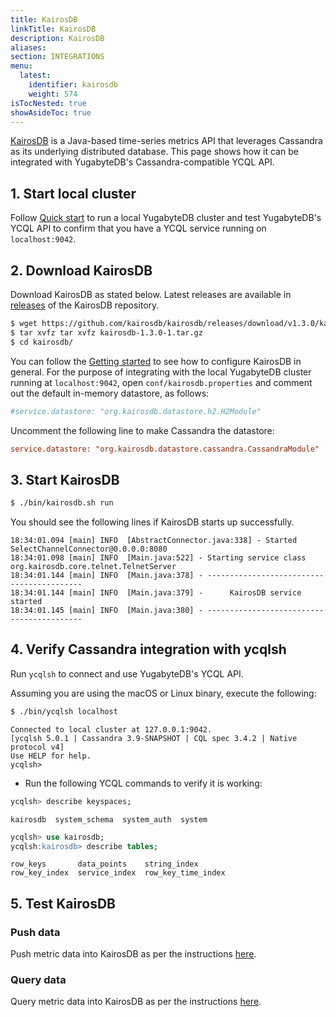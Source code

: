 ```yaml
---
title: KairosDB
linkTitle: KairosDB
description: KairosDB
aliases:
section: INTEGRATIONS
menu:
  latest:
    identifier: kairosdb
    weight: 574
isTocNested: true
showAsideToc: true
---
```


[KairosDB](http://kairosdb.github.io/) is a Java-based time-series metrics API that leverages Cassandra as its underlying distributed database. This page shows how it can be integrated with YugabyteDB's Cassandra-compatible YCQL API.

## 1. Start local cluster

Follow [Quick start](../../quick-start/) to run a local YugabyteDB cluster and test YugabyteDB's YCQL API to confirm that you have a YCQL service running on `localhost:9042`.

## 2. Download KairosDB

Download KairosDB as stated below. Latest releases are available in [releases](https://github.com/kairosdb/kairosdb/releases) of the KairosDB repository.

```sh
$ wget https://github.com/kairosdb/kairosdb/releases/download/v1.3.0/kairosdb-1.3.0-1.tar.gz
$ tar xvfz tar xvfz kairosdb-1.3.0-1.tar.gz
$ cd kairosdb/
```

You can follow the [Getting started](http://kairosdb.github.io/docs/build/html/GettingStarted.html) to see how to configure KairosDB in general. For the purpose of integrating with the local YugabyteDB cluster running at `localhost:9042`, open `conf/kairosdb.properties` and comment out the default in-memory datastore, as follows:

```cfg
#service.datastore: "org.kairosdb.datastore.h2.H2Module"
```

Uncomment the following line to make Cassandra the datastore:

```cfg
service.datastore: "org.kairosdb.datastore.cassandra.CassandraModule"
```

## 3. Start KairosDB

```sh
$ ./bin/kairosdb.sh run
```

You should see the following lines if KairosDB starts up successfully.

```output
18:34:01.094 [main] INFO  [AbstractConnector.java:338] - Started SelectChannelConnector@0.0.0.0:8080
18:34:01.098 [main] INFO  [Main.java:522] - Starting service class org.kairosdb.core.telnet.TelnetServer
18:34:01.144 [main] INFO  [Main.java:378] - ------------------------------------------
18:34:01.144 [main] INFO  [Main.java:379] -      KairosDB service started
18:34:01.145 [main] INFO  [Main.java:380] - ------------------------------------------
```

## 4. Verify Cassandra integration with ycqlsh

Run `ycqlsh` to connect and use YugabyteDB's YCQL API.

Assuming you are using the macOS or Linux binary, execute the following:

```sh
$ ./bin/ycqlsh localhost
```

```output
Connected to local cluster at 127.0.0.1:9042.
[ycqlsh 5.0.1 | Cassandra 3.9-SNAPSHOT | CQL spec 3.4.2 | Native protocol v4]
Use HELP for help.
ycqlsh>
```

- Run the following YCQL commands to verify it is working:

```sql
ycqlsh> describe keyspaces;
```

```output
kairosdb  system_schema  system_auth  system
```

```sql
ycqlsh> use kairosdb;
ycqlsh:kairosdb> describe tables;
```

```output
row_keys       data_points    string_index
row_key_index  service_index  row_key_time_index
```

## 5. Test KairosDB

### Push data

Push metric data into KairosDB as per the instructions [here](https://kairosdb.github.io/docs/PushingData.html).

### Query data

Query metric data into KairosDB as per the instructions [here](https://kairosdb.github.io/docs/QueryingData.html).
